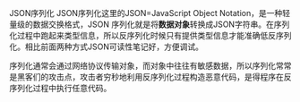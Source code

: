 JSON序列化
JSON序列化这里的JSON=JavaScript Object Notation，是一种轻量级的数据交换格式，JSON 序列化就是将**数据对象**转换成JSON字符串。在序列化过程中跑起来类型信息，所以反序列化时候只有提供类型信息才能准确低反序列化。相比前面两种方式JSON可读性笔记好，方便调试。

序列化通常会通过网络协议传输对象，而对象中往往有敏感数据，所以序列化常常是黑客们的攻击点，攻击者穷秒地利用反序列化过程构造恶意代码，是得程序在反序列化过程中执行任意代码。
